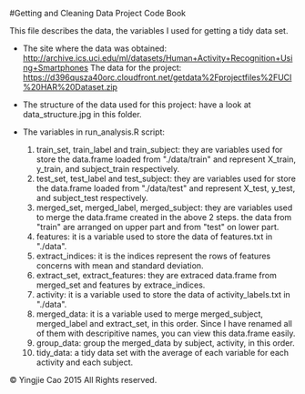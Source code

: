 #Getting and Cleaning Data Project Code Book

This file describes the data, the variables I used for getting a tidy data set.

* The site where the data was obtained:
  http://archive.ics.uci.edu/ml/datasets/Human+Activity+Recognition+Using+Smartphones
  The data for the project:
  https://d396qusza40orc.cloudfront.net/getdata%2Fprojectfiles%2FUCI%20HAR%20Dataset.zip

* The structure of the data used for this project:
  have a look at data_structure.jpg in this folder.

* The variables in run_analysis.R script:
  1. train_set, train_label and train_subject: they are variables used for store the data.frame loaded from "./data/train" and 
  represent X_train, y_train, and subject_train respectively. 
  2. test_set, test_label and test_subject: they are variables used for store the data.frame loaded from "./data/test" and 
  represent X_test, y_test, and subject_test respectively. 
  3. merged_set, merged_label, merged_subject: they are variables used to merge the data.frame created in the above 2 steps.
  the data from "train" are arranged on upper part and from "test" on lower part.
  4. features: it is a variable used to store the data of features.txt in "./data".
  5. extract_indices: it is the indices represent the rows of features concerns with mean and standard deviation.
  6. extract_set, extract_features: they are extraced data.frame from merged_set and features by extrace_indices.
  7. activity: it is a variable used to store the data of activity_labels.txt in "./data".
  8. merged_data: it is a variable used to merge merged_subject, merged_label and extract_set, in this order. Since I have renamed
  all of them with descripitive names, you can view this data.frame easily.
  9. group_data: group the merged_data by subject, activity, in this order.
  10. tidy_data: a tidy data set with the average of each variable for each activity and each subject.

© Yingjie Cao 2015 All Rights reserved.
